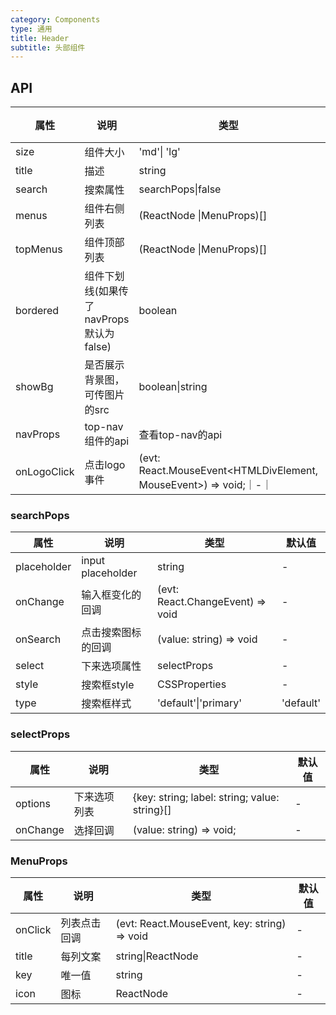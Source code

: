 ```yaml
---
category: Components
type: 通用
title: Header
subtitle: 头部组件
---
```

## API
  
| 属性 | 说明 | 类型 | 默认值 |
| --- | ---  | --- | ---   |
| size | 组件大小 | 'md'\| 'lg' | 'md' |
| title | 描述 | string|--|
| search | 搜索属性 | searchPops\|false | false |
| menus | 组件右侧列表 | (ReactNode \|MenuProps)[]| | - |
| topMenus | 组件顶部列表 | (ReactNode \|MenuProps)[]| | - |
|bordered|组件下划线(如果传了navProps默认为false)|boolean|true|
|showBg|是否展示背景图，可传图片的src|boolean\|string|false|
|navProps|top-nav组件的api|查看top-nav的api|-|
|onLogoClick|点击logo事件|(evt: React.MouseEvent<HTMLDivElement, MouseEvent>) => void;｜-｜

### searchPops

| 属性 | 说明 | 类型 | 默认值 |
| --- | ---  | --- | ---   |
| placeholder | input placeholder | string | - |
| onChange | 输入框变化的回调 | (evt: React.ChangeEvent<HTMLInputElement>) => void | - |
| onSearch | 点击搜索图标的回调 | (value: string) => void | - |
| select | 下来选项属性 | selectProps | - |
| style | 搜索框style | CSSProperties | - |
| type | 搜索框样式 | 'default'\|'primary' | 'default' |

### selectProps 
| 属性 | 说明 | 类型 | 默认值 |
| --- | ---  | --- | ---   |
| options |下来选项列表 | {key: string; label: string; value: string}[] | - |
|onChange|选择回调|(value: string) => void;|-|


### MenuProps 
| 属性 | 说明 | 类型 | 默认值 |
| --- | ---  | --- | ---   |
| onClick |列表点击回调 | (evt: React.MouseEvent<HTMLElement>, key: string) => void | - |
|title|每列文案|string\|ReactNode|-|
|key| 唯一值|string|-|
|icon| 图标|ReactNode|-|



